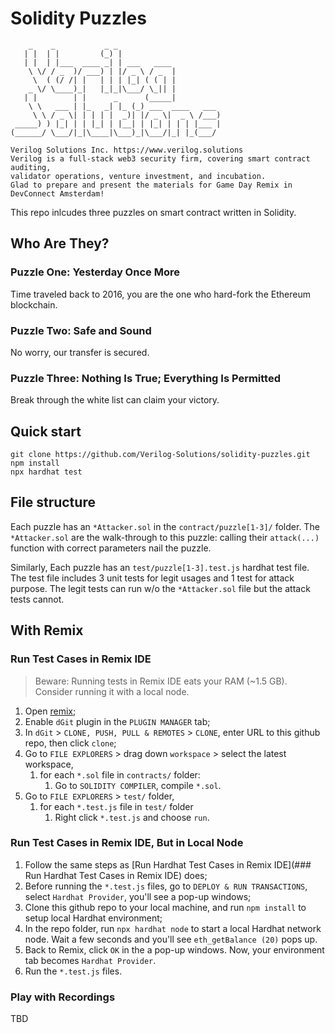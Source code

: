 # Solidity Puzzles

```
    _    _           _ _             
   | |  | |         (_) |            
   | |  | |___  ____ _| | ___   ____ 
    \ \/ / _  )/ ___) | |/ _ \ / _  |
     \  ( (/ /| |   | | | |_| ( ( | |
    _ \/ \____)_|   |_|_|\___/ \_|| |
   | |        | |      _      (_____|
    \ \   ___ | |_   _| |_ (_) ___  ____   ___ 
     \ \ / _ \| | | | |  _)| |/ _ \|  _ \ /___)
 _____) ) |_| | | |_| | |__| | |_| | | | |___ |
(______/ \___/|_|\____|\___)_|\___/|_| |_(___/ 
                                               
Verilog Solutions Inc. https://www.verilog.solutions
Verilog is a full-stack web3 security firm, covering smart contract auditing, 
validator operations, venture investment, and incubation.
Glad to prepare and present the materials for Game Day Remix in DevConnect Amsterdam!
```

This repo inlcudes three puzzles on smart contract written in Solidity.

## Who Are They?
### Puzzle One: Yesterday Once More
Time traveled back to 2016, you are the one who hard-fork the Ethereum blockchain.

### Puzzle Two: Safe and Sound
No worry, our transfer is secured.

### Puzzle Three: Nothing Is True; Everything Is Permitted
Break through the white list can claim your victory.

## Quick start

```shell
git clone https://github.com/Verilog-Solutions/solidity-puzzles.git
npm install
npx hardhat test
```

## File structure

Each puzzle has an `*Attacker.sol` in the `contract/puzzle[1-3]/` folder. The `*Attacker.sol` are the walk-through to this puzzle: calling their `attack(...)` function with correct parameters nail the puzzle.

Similarly, Each puzzle has an `test/puzzle[1-3].test.js` hardhat test file. The test file includes $3$ unit tests for legit usages and $1$ test for attack purpose. The legit tests can run w/o the `*Attacker.sol` file but the attack tests cannot.

## With Remix

### Run Test Cases in Remix IDE

> Beware: Running tests in Remix IDE eats your RAM (~1.5 GB). Consider running it with a local node.

1. Open [remix](https://remix.ethereum.org/);
2. Enable `dGit` plugin in the `PLUGIN MANAGER` tab;
3. In `dGit` > `CLONE, PUSH, PULL & REMOTES` > `CLONE`, enter URL to this github repo, then click `clone`; 
4. Go to `FILE EXPLORERS` > drag down `workspace` > select the latest workspace,
    1. for each `*.sol` file in `contracts/` folder:
        1. Go to `SOLIDITY COMPILER`, compile `*.sol`.
5. Go to `FILE EXPLORERS` > `test/` folder,
    1. for each `*.test.js` file in `test/` folder
        1. Right click `*.test.js` and choose `run`.

### Run Test Cases in Remix IDE, But in Local Node
1. Follow the same steps as [Run Hardhat Test Cases in Remix IDE](### Run Hardhat Test Cases in Remix IDE) does;
2. Before running the `*.test.js` files, go to `DEPLOY & RUN TRANSACTIONS`, select `Hardhat Provider`, you'll see a pop-up windows;
3. Clone this github repo to your local machine, and run `npm install` to setup local Hardhat environment;
4. In the repo folder, run `npx hardhat node` to start a local Hardhat network node. Wait a few seconds and you'll see `eth_getBalance (20)` pops up.
5. Back to Remix, click `OK` in the a pop-up windows. Now, your environment tab becomes `Hardhat Provider`.
6. Run the `*.test.js` files.

### Play with Recordings

TBD